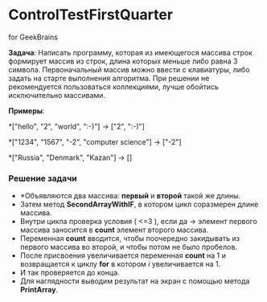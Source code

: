 # ControlTestFirstQuarter
for GeekBrains


**Задача**: Написать программу, которая из имеющегося массива строк формирует массив из строк, длина которых меньше либо равна 3 символа. Первоначальный массив можно ввести с клавиатуры, либо задать на старте выполнения алгоритма. При решении не рекомендуется пользоваться коллекциями, лучше обойтись исключительно массивами.

**Примеры**:

*["hello", "2", "world", ":-)"] -> ["2", ":-)"]

*["1234", "1567", "-2", "computer science"] -> ["-2"]

*["Russia", "Denmark", "Kazan"] -> []

### Решение задачи

* *Объявляются два массива:
   **первый** и **второй** такой же длины. 
* Затем метод **SecondArrayWithIF**, в котором цикл соразмерен длине массива.
* Внутри цикла проверка условия ( <=3 ), если да  -> элемент первого массива заносится в **count** элемент второго массива.
* Переменная **count** вводится, чтобы поочередно закидывать из первого массива во второй, и чтобы потом не было пробелов. 
* После присвоения увеличивается переменная **count** на 1 и возвращается к циклу **for** в котором *i* увеличивается на 1. 
* И так проверяется до конца.
* Для наглядности выводим результат на экран с помощью метода **PrintArray**.
